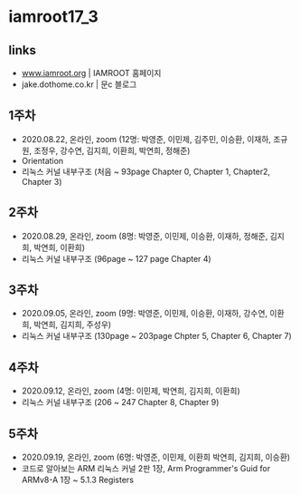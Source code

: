 # iamroot17_3
## links
- www.iamroot.org | IAMROOT 홈페이지
- jake.dothome.co.kr | 문c 블로그

## 1주차
- 2020.08.22, 온라인, zoom (12명: 박영준, 이민제, 김주민, 이승환, 이재하, 조규원, 조정우, 강수연, 김지희, 이환희, 박연희, 정해준)
- Orientation
- 리눅스 커널 내부구조 (처음 ~ 93page Chapter 0, Chapter 1, Chapter2, Chapter 3)

## 2주차
- 2020.08.29, 온라인, zoom (8명: 박영준, 이민제, 이승환, 이재하, 정해준, 김지희, 박연희, 이환희)
- 리눅스 커널 내부구조 (96page ~ 127 page Chapter 4)

## 3주차
- 2020.09.05, 온라인, zoom (9명: 박영준, 이민제, 이승환, 이재하, 강수연, 이환희, 박연희, 김지희, 주성우)
- 리눅스 커널 내부구조 (130page ~ 203page Chpter 5, Chapter 6, Chapter 7)

## 4주차
- 2020.09.12, 온라인, zoom (4명: 이민제, 박연희, 김지희, 이환희)
- 리눅스 커널 내부구조 (206 ~ 247 Chapter 8, Chapter 9)

## 5주차
- 2020.09.19, 온라인, zoom (6명: 박영준, 이민제, 이환희 박연희, 김지희, 이승환)
- 코드로 알아보는 ARM 리눅스 커널 2판 1장, Arm Programmer's Guid for ARMv8-A 1장 ~ 5.1.3 Registers
